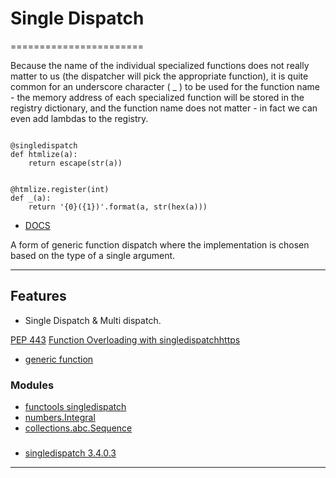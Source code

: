 # Single Dispatch
=======================



Because the name of the individual specialized functions does not really matter to us (the dispatcher will pick the appropriate function), it is quite common for an underscore character ( _ ) to be used for the function name - the memory address of each specialized function will be stored in the registry dictionary, and the function name does not matter - in fact we can even add lambdas to the registry.

```

@singledispatch
def htmlize(a):
    return escape(str(a))

    
@htmlize.register(int)
def _(a):
    return '{0}({1})'.format(a, str(hex(a)))

```

- [DOCS](https://docs.python.org/3/glossary.html#term-single-dispatch)

A form of generic function dispatch where the implementation is chosen based on the type of a single argument.



-----------------------------------------------------------------------------------------------------

## Features

- Single Dispatch & Multi dispatch.

[PEP 443](https://www.python.org/dev/peps/pep-0443/)
[Function Overloading with singledispatchhttps](https://www.blog.pythonlibrary.org/2016/02/23/python-3-function-overloading-with-singledispatch/)

- [generic function](https://docs.python.org/3/glossary.html#term-generic-function)


### Modules

- [functools singledispatch](https://docs.python.org/3/library/functools.html#functools.singledispatch)
- [numbers.Integral](https://docs.python.org/3.8/library/numbers.html#numbers.Integral)
- [collections.abc.Sequence](https://docs.python.org/3.8/library/collections.abc.html#collections.abc.Sequence)

### 

- [singledispatch 3.4.0.3](https://pypi.org/project/singledispatch/)

-----------------------------------------------------------------------------------------------------